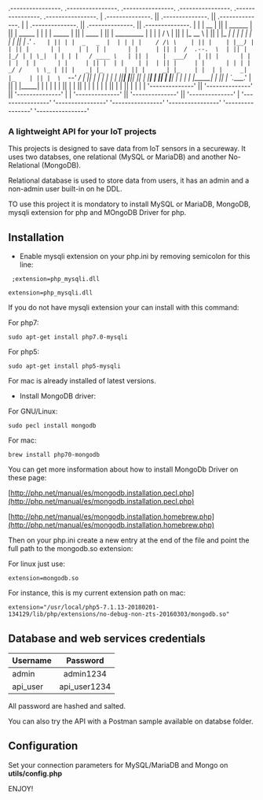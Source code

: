  .----------------.  .----------------.  .----------------.    .----------------.  .----------------.  .----------------. 
| .--------------. || .--------------. || .--------------. |  | .--------------. || .--------------. || .--------------. |
| |      __      | || |   ______     | || |     _____    | |  | |     _____    | || |     ____     | || |  _________   | |
| |     /  \     | || |  |_   __ \   | || |    |_   _|   | |  | |    |_   _|   | || |   .'    `.   | || | |  _   _  |  | |
| |    / /\ \    | || |    | |__) |  | || |      | |     | |  | |      | |     | || |  /  .--.  \  | || | |_/ | | \_|  | |
| |   / ____ \   | || |    |  ___/   | || |      | |     | |  | |      | |     | || |  | |    | |  | || |     | |      | |
| | _/ /    \ \_ | || |   _| |_      | || |     _| |_    | |  | |     _| |_    | || |  \  `--'  /  | || |    _| |_     | |
| ||____|  |____|| || |  |_____|     | || |    |_____|   | |  | |    |_____|   | || |   `.____.'   | || |   |_____|    | |
| |              | || |              | || |              | |  | |              | || |              | || |              | |
| '--------------' || '--------------' || '--------------' |  | '--------------' || '--------------' || '--------------' |
 '----------------'  '----------------'  '----------------'    '----------------'  '----------------'  '----------------' 


### A lightweight API for your IoT projects

This projects is designed to save data from IoT sensors in a secureway. It uses two databses, one relational (MySQL or MariaDB) and another 
No-Relational (MongoDB).

Relational database is used to store data from users, it has an admin and a non-admin user built-in on he DDL.

TO use this project it is mondatory to install MySQL or MariaDB, MongoDB, mysqli extension for php and MOngoDB Driver for php.

## Installation

- Enable mysqli extension on your php.ini by removing semicolon for this line:

```  ;extension=php_mysqli.dll  ```

``` extension=php_mysqli.dll ```

If you do not have mysqli extension your can install with this command:

For php7:

``` sudo apt-get install php7.0-mysqli ```

For php5:

``` sudo apt-get install php5-mysqli ```

For mac is already installed of latest versions.

- Install MongoDB driver:

For GNU/Linux:

``` sudo pecl install mongodb ```

For mac:

``` brew install php70-mongodb ```

You can get more insformation about how to install MongoDb Driver on these page:

[http://php.net/manual/es/mongodb.installation.pecl.php](http://php.net/manual/es/mongodb.installation.pecl.php)

[http://php.net/manual/es/mongodb.installation.homebrew.php](http://php.net/manual/es/mongodb.installation.homebrew.php)

Then on your php.ini create a new entry at the end of the file and point the full path to the mongodb.so extension:

For linux just use:

``` extension=mongodb.so ```

For instance, this is my current extension path on mac:

``` extension="/usr/local/php5-7.1.13-20180201-134129/lib/php/extensions/no-debug-non-zts-20160303/mongodb.so" ```

## Database and web services credentials

| Username      | Password      |
| ------------- |:-------------:|
| admin         | admin1234     |
| api_user      | api_user1234  |


All password are hashed and salted.

You can also try the API with a Postman sample available on databse folder.

## Configuration

Set your connection parameters for MySQL/MariaDB and Mongo on **utils/config.php**

ENJOY!

